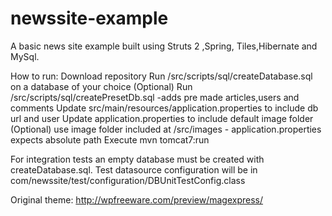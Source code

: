 # newssite-example

 A basic news site example built using Struts 2 ,Spring, Tiles,Hibernate and MySql.
 
 
 
 How to run:
  Download repository
  Run /src/scripts/sql/createDatabase.sql on a database of your choice
  (Optional) Run /src/scripts/sql/createPresetDb.sql -adds pre made articles,users and comments
  Update src/main/resources/application.properties to include db url and user 
  Update application.properties to include default image folder
  (Optional) use image folder included at /src/images - application.properties expects absolute path
  Execute mvn tomcat7:run
  
 For integration tests an empty database must be created with createDatabase.sql.
 Test datasource configuration will be in com/newssite/test/configuration/DBUnitTestConfig.class   
  
Original theme: http://wpfreeware.com/preview/magexpress/